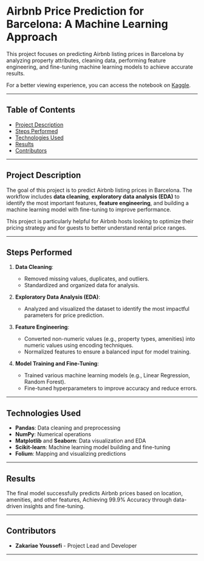 # **Airbnb Price Prediction for Barcelona: A Machine Learning Approach**

This project focuses on predicting Airbnb listing prices in Barcelona by analyzing property attributes, cleaning data, performing feature engineering, and fine-tuning machine learning models to achieve accurate results.

For a better viewing experience, you can access the notebook on [Kaggle](https://www.kaggle.com/code/zakariaeyoussefi/airbnb-pricing-achieving-99-9-accuracy-in-predic#notebook-container).

---

## **Table of Contents**  
- [Project Description](#project-description)  
- [Steps Performed](#steps-performed)  
- [Technologies Used](#technologies-used)  
- [Results](#results)  
- [Contributors](#contributors)  

---

## **Project Description**  

The goal of this project is to predict Airbnb listing prices in Barcelona. The workflow includes **data cleaning**, **exploratory data analysis (EDA)** to identify the most important features, **feature engineering**, and building a machine learning model with fine-tuning to improve performance.  

This project is particularly helpful for Airbnb hosts looking to optimize their pricing strategy and for guests to better understand rental price ranges.  

---

## **Steps Performed**

1. **Data Cleaning**:  
   - Removed missing values, duplicates, and outliers.  
   - Standardized and organized data for analysis.

2. **Exploratory Data Analysis (EDA)**:  
   - Analyzed and visualized the dataset to identify the most impactful parameters for price prediction.  

3. **Feature Engineering**:  
   - Converted non-numeric values (e.g., property types, amenities) into numeric values using encoding techniques.  
   - Normalized features to ensure a balanced input for model training.  

4. **Model Training and Fine-Tuning**:  
   - Trained various machine learning models (e.g., Linear Regression, Random Forest).  
   - Fine-tuned hyperparameters to improve accuracy and reduce errors.

---

## **Technologies Used**  

- **Pandas**: Data cleaning and preprocessing  
- **NumPy**: Numerical operations  
- **Matplotlib** and **Seaborn**: Data visualization and EDA  
- **Scikit-learn**: Machine learning model building and fine-tuning  
- **Folium**: Mapping and visualizing predictions  

---


## **Results**  

The final model successfully predicts Airbnb prices based on location, amenities, and other features, Achieving 99.9% Accuracy through data-driven insights and fine-tuning.

---

## **Contributors**  

- **Zakariae Youssefi** - Project Lead and Developer  

---

